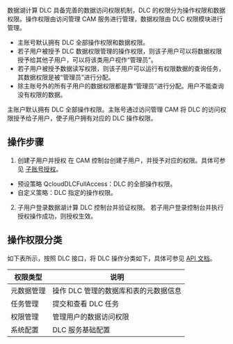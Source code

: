 数据湖计算 DLC 具备完善的数据访问权限机制，DLC 的权限分为操作权限和数据权限。操作权限由访问管理 CAM 服务进行管理，数据权限由 DLC 权限模块进行管理。
- 主账号默认拥有 DLC 全部操作权限和数据权限。
- 若子用户被授予 DLC 数据权限管理的操作权限，则该子用户可以将数据权限授予给其他子用户，可以将该类用户视作“管理员”。
- 若子用户被授予数据读写权限，则该子用户可以运行有权限数据的查询任务，其数据权限是被“管理员”进行分配。
- 除主账号外的所有子用户的数据权限都是靠“管理员”进行分配。用户不能查询没有权限的数据。

主账户默认拥有 DLC 全部操作权限。主账号通过访问管理 CAM 将 DLC 的访问权限授予给子用户，使子用户拥有对应的 DLC 操作权限。
## 操作步骤
1. 创建子用户并授权
 在 CAM 控制台创建子用户，并授予对应的权限。具体可参见 [子账号授权](https://cloud.tencent.com/document/product/1342/61546)。
 - 预设策略 QcloudDLCFullAccess：DLC 的全部操作权限。
 - 自定义策略：DLC 指定的操作权限。
2. 子用户登录数据湖计算 DLC 控制台并验证权限。
若子用户登录控制台并执行授权操作成功，则授权生效。


## 操作权限分类
如下表所示，按照 DLC 接口，将 DLC 操作分类如下，具体可参见 [API 文档](https://cloud.tencent.com/document/product/1342/53787)。

| 权限类型   | 说明                                | 
| ---------- | ----------------------------------- |
| 元数据管理 | 操作 DLC 管理的数据库和表的元数据信息 |
| 任务管理   | 提交和查看 DLC 任务                   |
| 权限管理   | 管理用户的数据访问权限              |
| 系统配置   | DLC 服务基础配置                     |
